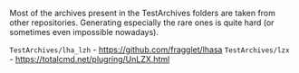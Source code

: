 Most of the archives present in the TestArchives folders are taken from other repositories. Generating especially the rare ones is quite hard (or sometimes even impossible nowadays).


`TestArchives/lha_lzh` - https://github.com/fragglet/lhasa 
`TestArchives/lzx` - https://totalcmd.net/plugring/UnLZX.html
